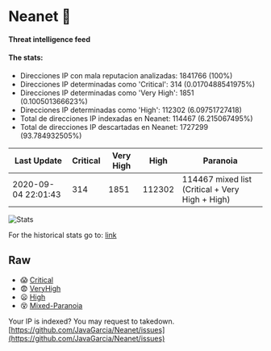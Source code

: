 # Neanet :hocho:
#### Threat intelligence feed
#### The stats:

- Direcciones IP con mala reputacion analizadas: 1841766 (100%)
- Direcciones IP determinadas como 'Critical':  314 (0.0170488541975%)
- Direcciones IP determinadas como 'Very High':  1851 (0.100501366623%)
- Direcciones IP determinadas como 'High':  112302 (6.09751727418)
- Total de direcciones IP indexadas en Neanet:  114467 (6.215067495%)
- Total de direcciones IP descartadas en Neanet:  1727299 (93.784932505%)

| Last Update | Critical | Very High | High | Paranoia |
| --- | --- | --- | --- | --- |
| 2020-09-04 22:01:43 | 314 | 1851 | 112302 | 114467 mixed list (Critical + Very High + High)|

![Stats](https://docs.google.com/spreadsheets/d/e/2PACX-1vSnaNMIXVabIpDJjufMlzH7poXnshF3mgd8Is1g9ytUEzVsP5my4Trn8f-xkoLLQ38xpL3HtmUexLo6/pubchart?oid=501124687&format=image)

For the historical stats go to: [link](/stats.csv)
## Raw
- :scream: [Critical](https://raw.githubusercontent.com/JavaGarcia/Neanet/master/blacklists/neanet_critical.txt)
- :fearful: [VeryHigh](https://raw.githubusercontent.com/JavaGarcia/Neanet/master/blacklists/neanet_veryHigh.txtt)
- :frowning: [High](https://raw.githubusercontent.com/JavaGarcia/Neanet/master/blacklists/neanet_high.txt)
- :dizzy_face: [Mixed-Paranoia](https://raw.githubusercontent.com/JavaGarcia/Neanet/master/blacklists/neanet_all.txt)


Your IP is indexed? You may request to takedown. [https://github.com/JavaGarcia/Neanet/issues](https://github.com/JavaGarcia/Neanet/issues)







































































































































































































































































































































































































































































































































































